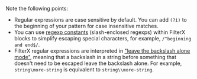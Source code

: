 ---
---
Note the following points:

- Regular expressions are case sensitive by default. You can add `(?i)` to the beginning of your pattern for case insensitive matches.
- You can use [regexp constants](https://www.gnu.org/software/gawk/manual/html_node/Regexp-Constants.html) (slash-enclosed regexps) within FilterX blocks to simplify escaping special characters, for example, `/^beginning and end$/`.
- FilterX regular expressions are interpreted in ["leave the backslash alone mode"](https://www.gnu.org/software/gawk/manual/html_node/Escape-Sequences.html), meaning that a backslash in a string before something that doesn't need to be escaped leave the backslash alone. For example, `string\more-string` is equivalent to `string\\more-string`.
<!--  - For a list of escape sequences, see FIXME -->